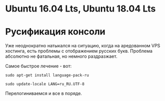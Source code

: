# Ubuntu 16.04 Lts, Ubuntu 18.04 Lts

# Русификация консоли

Уже неоднократно натыкался на ситуацию, когда на аредованном VPS хостинга, есть проблемы с отображением русских букв.
Проблема абсолютно не фатальная, но немного раздразжает.

Самое быстрое лечение - вот:

`sudo apt-get install language-pack-ru`

`sudo update-locale LANG=ru_RU.UTF-8`

Перелогиниваемся и все в поряде.
